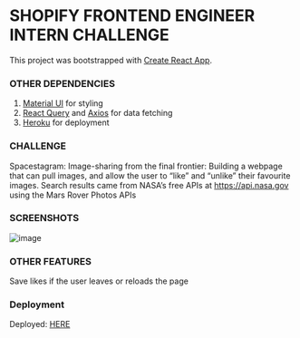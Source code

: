 # SHOPIFY FRONTEND ENGINEER INTERN CHALLENGE

This project was bootstrapped with [Create React App](https://github.com/facebook/create-react-app).

### OTHER DEPENDENCIES
1. [Material UI](https://mui.com/) for styling
2. [React Query](https://react-query.tanstack.com/) and [Axios](https://www.npmjs.com/package/axios) for data fetching
3. [Heroku](https://heroku.com) for deployment

### CHALLENGE

Spacestagram: Image-sharing from the final frontier: 
Building a webpage that can pull images, and allow the user to “like” and “unlike” their favourite images.
Search results came from NASA’s free APIs at https://api.nasa.gov using the Mars Rover Photos APIs

### SCREENSHOTS
![image](https://user-images.githubusercontent.com/38026989/150022194-ace9ec29-b7ba-409a-9d7e-7dbedd3c9074.png)

### OTHER FEATURES
Save likes if the user leaves or reloads the page

### Deployment

Deployed: [HERE](https://shopify-frontend-nasa.herokuapp.com/)
